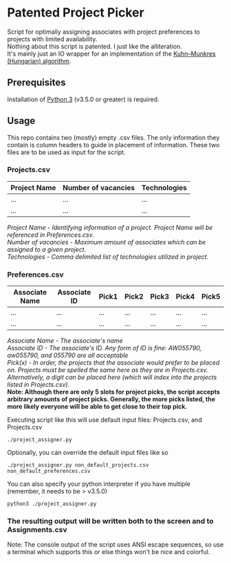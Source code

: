 # Patented Project Picker
Script for optimally assigning associates with project preferences to projects with limited availability.   
Nothing about this script is patented.  I just like the alliteration.  
It's mainly just an IO wrapper for an implementation of the [Kuhn–Munkres (Hungarian) algorithm](https://en.wikipedia.org/wiki/Hungarian_algorithm).


## Prerequisites
Installation of [Python 3](https://www.python.org/downloads/) (v3.5.0 or greater) is required.

## Usage
This repo contains two (mostly) empty .csv files.  The only information they contain is column headers to guide in placement of information.  These two files are to be used as input for the script.  

### Projects.csv
| Project Name | Number of vacancies  | Technologies |
|--------------|----------------------|--------------|
| ...          | ...                  | ...          |
| ...          | ...                  | ...          |

*Project Name - Identifying information of a project.  Project Name will be referenced in Preferences.csv.*  
*Number of vacancies - Maximum amount of associates which can be assigned to a given project.*  
*Technologies - Comma delimited list of technologies utilized in project.*
   
### Preferences.csv
| Associate Name | Associate ID | Pick1 | Pick2 | Pick3 | Pick4 | Pick5 |
|----------------|--------------|-------|-------|-------|-------|-------|
| ...            | ...          | ...   | ...   | ...   | ...   | ...   |
| ...            | ...          | ...   | ...   | ...   | ...   | ...   |

*Associate Name - The associate's name*  
*Associate ID - The associate's ID.  Any form of ID is fine: AW055790, aw055790, and 055790 are all acceptable*  
*Pick(x) - In order, the projects that the associate would prefer to be placed on.  Projects must be spelled the same here as they are in Projects.csv.  Alternatively, a digit can be placed here (which will index into the projects listed in Projects.csv).*  
**Note: Although there are only 5 slots for project picks, the script accepts arbitrary amounts of project picks.  Generally, the more picks listed, the more likely everyone will be able to get close to their top pick.**  

Executing script like this will use default input files: Projects.csv, and Projects.csv
```
./project_assigner.py
```

Optionally, you can override the default input files like so
```
./project_assigner.py non_default_projects.csv non_default_preferences.csv
```

You can also specify your python interpreter if you have multiple (remember, it needs to be > v3.5.0)
```
python3 ./project_assigner.py
```
### The resulting output will be written both to the screen and to Assignments.csv
Note: The console output of the script uses ANSI escape sequences, so use a terminal which supports this or else things won't be nice and colorful.
